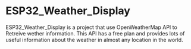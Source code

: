 # ESP32_Weather_Display
ESP32_Weather_Display is a project that use OpenWeatherMap API to Retreive wether information. This API has a free plan and provides lots of useful information about the weather in almost any location in the world.
